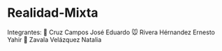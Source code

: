 # Realidad-Mixta

Integrantes:
🐯 Cruz Campos José Eduardo
🐭 Rivera Hérnandez Ernesto Yahir
🐨 Zavala Velázquez Natalia
